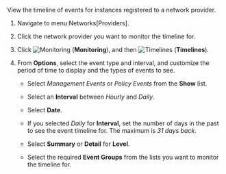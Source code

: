 View the timeline of events for instances registered to a network
provider.

1.  Navigate to menu:Networks\[Providers\].

2.  Click the network provider you want to monitor the timeline for.

3.  Click ![Monitoring](1994.png) (**Monitoring**), and then
    ![Timelines](1995.png) (**Timelines**).

4.  From **Options**, select the event type and interval, and customize
    the period of time to display and the types of events to see.
    
      - Select *Management Events* or *Policy Events* from the **Show**
        list.
    
      - Select an **Interval** between *Hourly* and *Daily*.
    
      - Select **Date**.
    
      - If you selected *Daily* for **Interval**, set the number of days
        in the past to see the event timeline for. The maximum is *31
        days back*.
    
      - Select **Summary** or **Detail** for **Level**.
    
      - Select the required **Event Groups** from the lists you want to
        monitor the timeline for.
